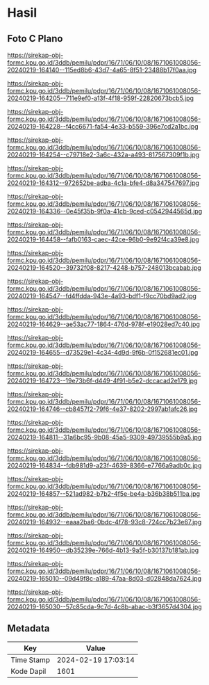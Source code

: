 # Hasil

## Foto C Plano

https://sirekap-obj-formc.kpu.go.id/3ddb/pemilu/pdpr/16/71/06/10/08/1671061008056-20240219-164140--115ed8b6-43d7-4a65-8f51-23488b17f0aa.jpg

https://sirekap-obj-formc.kpu.go.id/3ddb/pemilu/pdpr/16/71/06/10/08/1671061008056-20240219-164205--711e9ef0-a13f-4f18-959f-22820673bcb5.jpg

https://sirekap-obj-formc.kpu.go.id/3ddb/pemilu/pdpr/16/71/06/10/08/1671061008056-20240219-164228--f4cc6671-fa54-4e33-b559-396e7cd2a1bc.jpg

https://sirekap-obj-formc.kpu.go.id/3ddb/pemilu/pdpr/16/71/06/10/08/1671061008056-20240219-164254--c79718e2-3a6c-432a-a493-817567309f1b.jpg

https://sirekap-obj-formc.kpu.go.id/3ddb/pemilu/pdpr/16/71/06/10/08/1671061008056-20240219-164312--972652be-adba-4c1a-bfe4-d8a347547697.jpg

https://sirekap-obj-formc.kpu.go.id/3ddb/pemilu/pdpr/16/71/06/10/08/1671061008056-20240219-164336--0e45f35b-9f0a-41cb-9ced-c0542944565d.jpg

https://sirekap-obj-formc.kpu.go.id/3ddb/pemilu/pdpr/16/71/06/10/08/1671061008056-20240219-164458--fafb0163-caec-42ce-96b0-9e92f4ca39e8.jpg

https://sirekap-obj-formc.kpu.go.id/3ddb/pemilu/pdpr/16/71/06/10/08/1671061008056-20240219-164520--39732f08-8217-4248-b757-248013bcabab.jpg

https://sirekap-obj-formc.kpu.go.id/3ddb/pemilu/pdpr/16/71/06/10/08/1671061008056-20240219-164547--fd4ffdda-943e-4a93-bdf1-f9cc70bd9ad2.jpg

https://sirekap-obj-formc.kpu.go.id/3ddb/pemilu/pdpr/16/71/06/10/08/1671061008056-20240219-164629--ae53ac77-1864-476d-978f-e19028ed7c40.jpg

https://sirekap-obj-formc.kpu.go.id/3ddb/pemilu/pdpr/16/71/06/10/08/1671061008056-20240219-164655--d73529e1-4c34-4d9d-9f6b-0f152681ec01.jpg

https://sirekap-obj-formc.kpu.go.id/3ddb/pemilu/pdpr/16/71/06/10/08/1671061008056-20240219-164723--19e73b6f-d449-4f91-b5e2-dccacad2e179.jpg

https://sirekap-obj-formc.kpu.go.id/3ddb/pemilu/pdpr/16/71/06/10/08/1671061008056-20240219-164746--cb8457f2-79f6-4e37-8202-2997ab1afc26.jpg

https://sirekap-obj-formc.kpu.go.id/3ddb/pemilu/pdpr/16/71/06/10/08/1671061008056-20240219-164811--31a6bc95-9b08-45a5-9309-49739555b9a5.jpg

https://sirekap-obj-formc.kpu.go.id/3ddb/pemilu/pdpr/16/71/06/10/08/1671061008056-20240219-164834--fdb981d9-a23f-4639-8366-e7766a9adb0c.jpg

https://sirekap-obj-formc.kpu.go.id/3ddb/pemilu/pdpr/16/71/06/10/08/1671061008056-20240219-164857--521ad982-b7b2-4f5e-be4a-b36b38b511ba.jpg

https://sirekap-obj-formc.kpu.go.id/3ddb/pemilu/pdpr/16/71/06/10/08/1671061008056-20240219-164932--eaaa2ba6-0bdc-4f78-93c8-724cc7b23e67.jpg

https://sirekap-obj-formc.kpu.go.id/3ddb/pemilu/pdpr/16/71/06/10/08/1671061008056-20240219-164950--db35239e-766d-4b13-9a5f-b30137b181ab.jpg

https://sirekap-obj-formc.kpu.go.id/3ddb/pemilu/pdpr/16/71/06/10/08/1671061008056-20240219-165010--09d49f8c-a189-47aa-8d03-d02848da7624.jpg

https://sirekap-obj-formc.kpu.go.id/3ddb/pemilu/pdpr/16/71/06/10/08/1671061008056-20240219-165030--57c85cda-9c7d-4c8b-abac-b3f3657d4304.jpg


## Metadata

| Key        | Value               |
| ---------- | ------------------- |
| Time Stamp | 2024-02-19 17:03:14 |
| Kode Dapil | 1601                |




